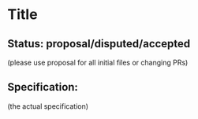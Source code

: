 # Title

## Status: proposal/disputed/accepted
(please use proposal for all initial files or changing PRs)

## Specification:
(the actual specification)
